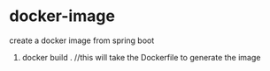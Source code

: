 # docker-image
create a docker image from spring boot

1) docker build . //this will take the Dockerfile to generate the image
